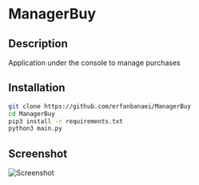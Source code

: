 # ManagerBuy
## Description
Application under the console to manage purchases

## Installation
```bash
git clone https://github.com/erfanbanaei/ManagerBuy
cd ManagerBuy
pip3 install -r requirements.txt
python3 main.py
```

## Screenshot

![Screenshot](https://user-images.githubusercontent.com/75321483/234306758-6207b331-3c12-4a1b-8693-0a5a7382e41f.png)
